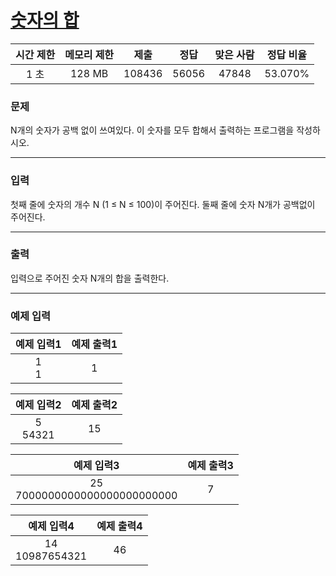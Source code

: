 # [숫자의 합](https://www.acmicpc.net/problem/11720)

<div align = center>

| 시간 제한 | 메모리 제한 |  제출  |  정답  | 맞은 사람 | 정답 비율 |
| :-------: | :---------: | :----: | :----: | :-------: | :-------: |
|   1 초    |   128 MB    | 108436 | 56056  |  47848    |  53.070%  |

</div>

### 문제

N개의 숫자가 공백 없이 쓰여있다. 이 숫자를 모두 합해서 출력하는 프로그램을 작성하시오.

---

### 입력

첫째 줄에 숫자의 개수 N (1 ≤ N ≤ 100)이 주어진다. 둘째 줄에 숫자 N개가 공백없이 주어진다.

---

### 출력

입력으로 주어진 숫자 N개의 합을 출력한다.

---

### 예제 입력

| 예제 입력1 | 예제 출력1 |
| :--------: | :--------: |
| 1<br/>1 | 1 |

| 예제 입력2 | 예제 출력2 |
| :--------: | :--------: |
| 5<br/>54321 | 15 |

| 예제 입력3 | 예제 출력3 |
| :--------: | :--------: |
| 25<br/>7000000000000000000000000 | 7 |

| 예제 입력4 | 예제 출력4 |
| :--------: | :--------: |
| 14<br/>10987654321 | 46 |